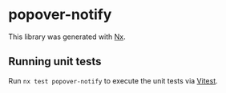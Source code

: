 # popover-notify

This library was generated with [Nx](https://nx.dev).

## Running unit tests

Run `nx test popover-notify` to execute the unit tests via [Vitest](https://vitest.dev/).
